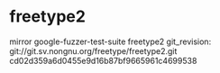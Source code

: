 # freetype2
mirror google-fuzzer-test-suite freetype2 
git_revision: git://git.sv.nongnu.org/freetype/freetype2.git cd02d359a6d0455e9d16b87bf9665961c4699538
